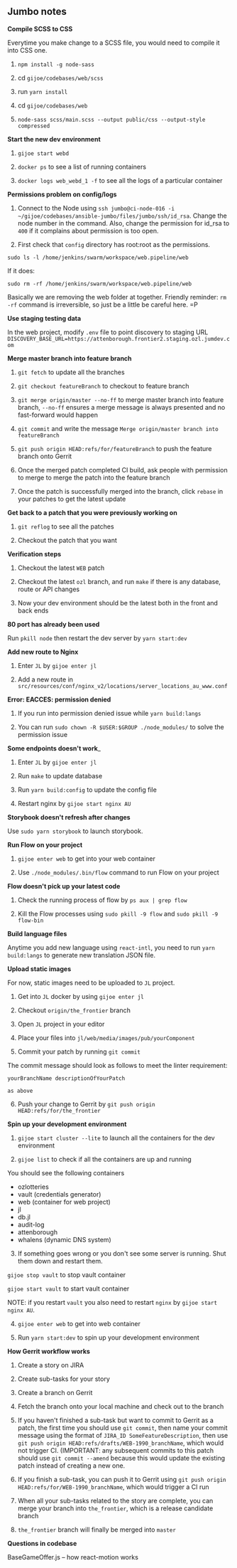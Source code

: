 ## Jumbo notes

__Compile SCSS to CSS__

Everytime you make change to a SCSS file, you would need to compile it into CSS one.

1. `npm install -g node-sass`

2. cd `gijoe/codebases/web/scss` 

3. run `yarn install`

4. cd `gijoe/codebases/web`

5. `node-sass scss/main.scss --output public/css --output-style compressed`

__Start the new dev environment__

1. `gijoe start webd`

2. `docker ps` to see a list of running containers

2. `docker logs web_webd_1 -f` to see all the logs of a particular container

__Permissions problem on config/logs__

1. Connect to the Node using `ssh jumbo@ci-node-016 -i ~/gijoe/codebases/ansible-jumbo/files/jumbo/ssh/id_rsa`. Change the node number in the command. Also, change the permission for id_rsa to `400` if it complains about permission is too open.

1. First check that `config` directory has root:root as the permissions.

```
sudo ls -l /home/jenkins/swarm/workspace/web.pipeline/web
```

If it does:

```
sudo rm -rf /home/jenkins/swarm/workspace/web.pipeline/web
```

Basically we are removing the web folder at together. Friendly reminder: `rm -rf` command is irreversible, so just be a little be careful here. =P

__Use staging testing data__

In the web project, modify `.env` file to point discovery to staging URL `DISCOVERY_BASE_URL=https://attenborough.frontier2.staging.ozl.jumdev.com`

__Merge master branch into feature branch__

1. `git fetch` to update all the branches

2. `git checkout featureBranch` to checkout to feature branch

3. `git merge origin/master --no-ff` to merge master branch into feature branch, `--no-ff` ensures a merge message is always presented and no fast-forward would happen

4. `git commit` and write the message `Merge origin/master branch into featureBranch` 

5. `git push origin HEAD:refs/for/featureBranch` to push the feature branch onto Gerrit

6. Once the merged patch completed CI build, ask people with permission to merge to merge the patch into the feature branch

7. Once the patch is successfully merged into the branch, click `rebase` in your patches to get the latest update

__Get back to a patch that you were previously working on__

1. `git reflog` to see all the patches

2. Checkout the patch that you want

__Verification steps__

1. Checkout the latest `WEB` patch

2. Checkout the latest `ozl` branch, and run `make` if there is any database, route or API changes

3. Now your dev environment should be the latest both in the front and back ends

__80 port has already been used__

Run `pkill node` then restart the dev server by `yarn start:dev`

__Add new route to Nginx__

1. Enter `JL` by `gijoe enter jl`

2. Add a new route in `src/resources/conf/nginx_v2/locations/server_locations_au_www.conf`

__Error: EACCES: permission denied__

1. If you run into permission denied issue while `yarn build:langs`

2. You can run `sudo chown -R $USER:$GROUP ./node_modules/` to solve the permission issue

__Some endpoints doesn't work___

1. Enter `JL` by `gijoe enter jl`

2. Run `make` to update database

3. Run `yarn build:config` to update the config file

4. Restart nginx by `gijoe start nginx AU`

__Storybook doesn't refresh after changes__

Use `sudo yarn storybook` to launch storybook.

__Run Flow on your project__

1. `gijoe enter web` to get into your web container

2. Use `./node_modules/.bin/flow` command to run Flow on your project

__Flow doesn't pick up your latest code__

1. Check the running process of flow by `ps aux | grep flow`

2. Kill the Flow processes using `sudo pkill -9 flow` and `sudo pkill -9 flow-bin`

__Build language files__

Anytime you add new language using `react-intl`, you need to run `yarn build:langs` to generate new translation JSON file.

__Upload static images__

For now, static images need to be uploaded to `JL` project.

1. Get into `JL` docker by using `gijoe enter jl`

2. Checkout `origin/the_frontier` branch

3. Open `JL` project in your editor

4. Place your files into `jl/web/media/images/pub/yourComponent`

5. Commit your patch by running `git commit`

The commit message should look as follows to meet the linter requirement:

```
yourBranchName descriptionOfYourPatch

as above
```

6. Push your change to Gerrit by `git push origin HEAD:refs/for/the_frontier`

__Spin up your development environment__

1. `gijoe start cluster --lite` to launch all the containers for the dev environment

2. `gijoe list` to check if all the containers are up and running

You should see the following containers

- ozlotteries
- vault (credentials generator)
- web (container for web project)
- jl
- db.jl
- audit-log
- attenborough
- whalens (dynamic DNS system)

3. If something goes wrong or you don't see some server is running. Shut them down and restart them.

`gijoe stop vault` to stop vault container

`gijoe start vault` to start vault container

NOTE: if you restart `vault` you also need to restart `nginx` by `gijoe start nginx AU`.

4. `gijoe enter web` to get into web container

5. Run `yarn start:dev` to spin up your development environment

__How Gerrit workflow works__

1. Create a story on JIRA

2. Create sub-tasks for your story

3. Create a branch on Gerrit

4. Fetch the branch onto your local machine and check out to the branch

5. If you haven't finished a sub-task but want to commit to Gerrit as a patch, the first time you should use `git commit`, then name your commit message using the format of `JIRA_ID SomeFeatureDescription`, then use `git push origin HEAD:refs/drafts/WEB-1990_branchName`, which would not trigger CI. (IMPORTANT: any subsequent commits to this patch should use `git commit --amend` because this would update the existing patch instead of creating a new one.

6. If you finish a sub-task, you can push it to Gerrit using `git push origin HEAD:refs/for/WEB-1990_branchName`, which would trigger a CI run

7. When all your sub-tasks related to the story are complete, you can merge your branch into `the_frontier`, which is a release candidate branch

8. `the_frontier` branch will finally be merged into `master`

__Questions in codebase__

BaseGameOffer.js – how react-motion works
